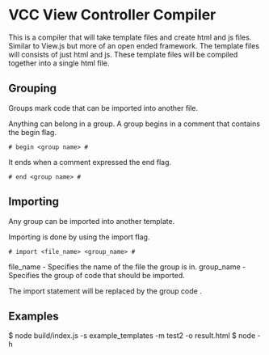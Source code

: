 # VCC View Controller Compiler
This is a compiler that will take template files and create html and js files. Similar to View.js but more of an open ended framework. The template files will consists of just html and js. These template files will be compiled together into a single html file. 


## Grouping

Groups mark code that can be imported into another file. 

Anything can belong in a group. A group begins in a comment that contains the begin flag. 

```
# begin <group name> #
```

It ends when a comment expressed the end flag.

```
# end <group name> #
```

## Importing

Any group can be imported into another template.

Importing is done by using the import flag.

```
# import <file_name> <group_name> #
```

file_name - Specifies the name of the file the group is in.
group_name - Specifies the group of code that should be imported.

The import statement will be replaced by the group code . 


## Examples
$ node build/index.js -s example_templates -m test2 -o result.html
$ node -h

